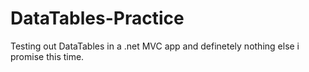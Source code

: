 # DataTables-Practice
Testing out DataTables in a .net MVC app and definetely nothing else i promise this time.
